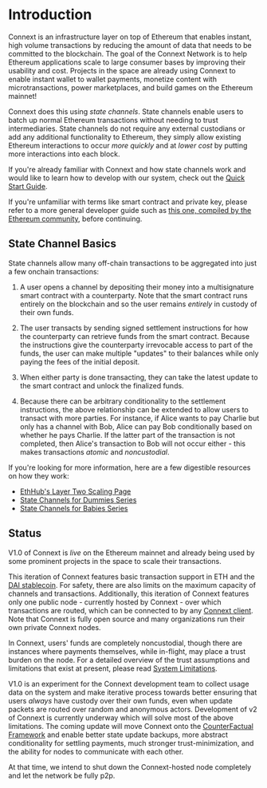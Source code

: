 # Introduction

Connext is an infrastructure layer on top of Ethereum that enables instant, high volume transactions by reducing the amount of data that needs to be committed to the blockchain. The goal of the Connext Network is to help Ethereum applications scale to large consumer bases by improving their usability and cost. Projects in the space are already using Connext to enable instant wallet to wallet payments, monetize content with microtransactions, power marketplaces, and build games on the Ethereum mainnet!

Connext does this using *state channels*. State channels enable users to batch up normal Ethereum transactions without needing to trust intermediaries. State channels do not require any external custodians or add any additional functionality to Ethereum, they simply allow existing Ethereum interactions to occur *more quickly* and at *lower cost* by putting more interactions into each block.

If you're already familiar with Connext and how state channels work and would like to learn how to develop with our system, check out the [Quick Start Guide](../usage/quickStart.md).

If you're unfamiliar with terms like smart contract and private key, please refer to a more general developer guide such as [this one, compiled by the Ethereum community](https://github.com/ethereum/wiki/wiki/Ethereum-Development-Tutorial), before continuing.

## State Channel Basics

State channels allow many off-chain transactions to be aggregated into just a few onchain transactions:

1. A user opens a channel by depositing their money into a multisignature smart contract with a counterparty. Note that the smart contract runs entirely on the blockchain and so the user remains *entirely* in custody of their own funds.

2. The user transacts by sending signed settlement instructions for how the counterparty can retrieve funds from the smart contract. Because the instructions give the counterparty irrevocable access to part of the funds, the user can make multiple "updates" to their balances while only paying the fees of the initial deposit.

3. When either party is done transacting, they can take the latest update to the smart contract and unlock the finalized funds.

4. Because there can be arbitrary conditionality to the settlement instructions, the above relationship can be extended to allow users to transact with more parties. For instance, if Alice wants to pay Charlie but only has a channel with Bob, Alice can pay Bob conditionally based on whether he pays Charlie. If the latter part of the transaction is not completed, then Alice's transaction to Bob will not occur either - this makes transactions *atomic* and *noncustodial*.

If you're looking for more information, here are a few digestible resources on how they work:

* [EthHub's Layer Two Scaling Page](https://docs.ethhub.io/ethereum-roadmap/layer-2-scaling/state-channels/)
* [State Channels for Dummies Series](https://medium.com/blockchannel/counterfactual-for-dummies-part-1-8ff164f78540)
* [State Channels for Babies Series](https://medium.com/connext/state-channels-for-babies-c39a8001d9af)

## Status

V1.0 of Connext is *live* on the Ethereum mainnet and already being used by some prominent projects in the space to scale their transactions.

This iteration of Connext features basic transaction support in ETH and the [DAI stablecoin](https://makerdao.com). For safety, there are also limits on the maximum capacity of channels and transactions. Additionally, this iteration of Connext features only one public node - currently hosted by Connext - over which transactions are routed, which can be connected to by any [Connext client](../develop/client.md). Note that Connext is fully open source and many organizations run their own private Connext nodes.

In Connext, users' funds are completely noncustodial, though there are instances where payments themselves, while in-flight, may place a trust burden on the node. For a detailed overview of the trust assumptions and limitations that exist at present, please read [System Limitations](../usage/limitations.md).

V1.0 is an experiment for the Connext development team to collect usage data on the system and make iterative process towards better ensuring that users *always* have custody over their own funds, even when update packets are routed over random and anonymous actors. Development of v2 of Connext is currently underway which will solve most of the above limitations. The coming update will move Connext onto the [CounterFactual Framework](https://www.counterfactual.com/) and enable better state update backups, more abstract conditionality for settling payments, much stronger trust-minimization, and the ability for nodes to communicate with each other.

At that time, we intend to shut down the Connext-hosted node completely and let the network be fully p2p.
